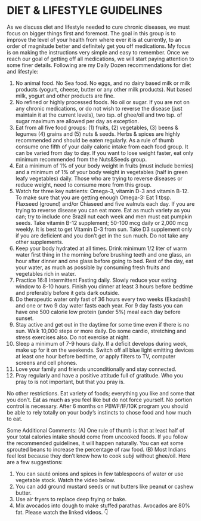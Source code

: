 # DIET & LIFESTYLE GUIDELINES 

As we discuss diet and lifestyle needed to cure chronic diseases, we must focus on bigger things first and foremost. The goal in this group is to improve the level of your health from where ever it is at currently, to an order of magnitude better and definitely get you off medications. My focus is on making the instructions very simple and easy to remember. Once we reach our goal of getting off all medications, we will start paying attention to some finer details.
Following are my Daily Dozen recommendations for diet and lifestyle:

1. No animal food. No Sea food. No eggs, and no dairy based milk or milk products (yogurt, cheese, butter or any other milk products). Nut based milk, yogurt and other products are fine. 
2. No refined or highly processed foods. No oil or sugar. If you are not on any chronic medications, or do not wish to reverse the disease (just maintain it at the current levels), two tsp. of ghee/oil and two tsp. of sugar maximum are allowed per day as exception. 
3. Eat from all five food groups: (1) fruits, (2) vegetables, (3) beens & legumes (4) grains and (5) nuts & seeds. Herbs & spices are highly recommended and should be eaten regularly. As a rule of thumb consume one fifth of your daily caloric intake from each food group. It can be varied from day to day. If you want to lose weight faster, eat only minimum recommended from the Nuts&Seeds group.
4. Eat a minimum of 1% of your body weight in fruits (must include berries) and a minimum of 1% of your body weight in vegetables (half in green leafy vegetables) daily. Those who are trying to reverse diseases or reduce weight, need to consume more from this group. 
5. Watch for three key nutrients: Omega-3, vitamin D-3 and vitamin B-12. To make sure that you are getting enough Omega-3: Eat 1 tbsp. Flaxseed (ground) and/or Chiaseed and five walnuts each  day. If you are trying to reverse disease you can eat more. Eat as much variety as you can; try to include one Brazil nut each week and men must eat pumpkin seeds. Take vitamin B-12 supplement; 50-100 mcg daily or 2,000 mcg weekly. It is best to get Vitamin D-3 from sun. Take D3 supplement only if you are deficient and you don’t get in the sun much. Do not take any other supplements. 
6. Keep your body hydrated at all times. Drink minimum 1/2 liter of  warm water first thing in the morning before brushing teeth and one glass, an hour after dinner and one glass before going to bed. Rest of the day, eat your water, as much as possible by consuming fresh fruits and vegetables rich in water. 
7. Practice 16:8 Intermittent Fasting daily. Slowly reduce your eating window to 8-10 hours. Finish you dinner at least 3 hours before bedtime and preferably before it gets dark outside. 
8. Do therapeutic water only fast of 36 hours every two weeks (Ekadashi) and one or two 9 day water fasts each year. For 9 day fasts you can have one 500 calorie low protein (under 5%) meal each day before sunset. 
9. Stay active and get out in the daytime for some time even if there is no sun. Walk 10,000 steps or more daily. Do some cardio, stretching and stress exercises also. Do not exercise at night. 
10. Sleep a minimum of 7-9 hours daily. If a deficit develops during week, make up for it on the weekends. Switch off all blue light emitting devices at least one hour before bedtime, or apply filters to TV, computer screens and cell phones. 
11. Love your family and friends unconditionally and stay connected. 
12. Pray regularly and have a positive attitude full of gratitude. Who you pray to is not important, but that you pray is. 

No other restrictions. Eat variety of foods; everything you like and some that you don’t. Eat as much as you feel like but do not force yourself. No portion control is necessary. After 6 months on PBWF/IF/10K program you should be able to rely totally on your body’s instincts to chose food and how much to eat.

Some Additional Comments:
(A) One rule of thumb is that at least half of your total calories intake should come from uncooked foods. If you follow the recommended guidelines, it will happen naturally. You can eat some sprouted beans to increase the percentage of raw food. 
(B) Most Indians feel lost because they don’t know how to cook subji without ghee/oil.  Here are a few suggestions:
1. You can sauté onions and spices in few tablespoons of water or use vegetable stock. Watch the video below. 
3. You can add ground mustard seeds or nut butters like peanut or cashew butter. 
4. Use air fryers to replace deep frying or bake. 
5. Mix avocados into dough to make stuffed parathas. Avocados are 80% fat. 
Please watch the linked videos. 👇